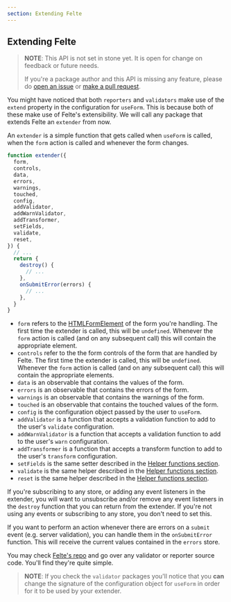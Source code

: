 ```yaml
---
section: Extending Felte
---
```


## Extending Felte

> **NOTE**: This API is not set in stone yet. It is open for change on feedback or future needs.
>
> If you're a package author and this API is missing any feature, please do [open an issue](https://github.com/pablo-abc/felte/issues) or [make a pull request](https://github.com/pablo-abc/felte/pulls).

You might have noticed that both `reporters` and `validators` make use of the `extend` property in the configuration for `useForm`. This is because both of these make use of Felte's extensibility. We will call any package that extends Felte an `extender` from now.

An `extender` is a simple function that gets called when `useForm` is called, when the `form` action is called and whenever the form changes.

```javascript
function extender({
  form,
  controls,
  data,
  errors,
  warnings,
  touched,
  config,
  addValidator,
  addWarnValidator,
  addTransformer,
  setFields,
  validate,
  reset,
}) {
  // ...
  return {
    destroy() {
      // ...
    },
    onSubmitError(errors) {
      // ...
    },
  }
}
```

- `form` refers to the [HTMLFormElement](https://developer.mozilla.org/en-US/docs/Web/API/HTMLFormElement) of the form you're handling. The first time the extender is called, this will be `undefined`. Whenever the `form` action is called (and on any subsequent call) this will contain the appropriate element.
- `controls` refer to the the form controls of the form that are handled by Felte. The first time the extender is called, this will be `undefined`. Whenever the `form` action is called (and on any subsequent call) this will contain the appropriate elements.
- `data` is an observable that contains the values of the form.
- `errors` is an observable that contains the errors of the form.
- `warnings` is an observable that contains the warnings of the form.
- `touched` is an observable that contains the touched values of the form.
- `config` is the configuration object passed by the user to `useForm`.
- `addValidator` is a function that accepts a validation function to add to the user's `validate` configuration.
- `addWarnValidator` is a function that accepts a validation function to add to the user's `warn` configuration.
- `addTransformer` is a function that accepts a transform function to add to the user's `transform` configuration.
- `setFields` is the same setter described in the [Helper functions section](/docs/react/helper-functions#setters).
- `validate` is the same helper described in the [Helper functions section](/docs/react/helper-functions#validate).
- `reset` is the same helper described in the [Helper functions section](/docs/react/helper-functions#reset).

If you're subscribing to any store, or adding any event listeners in the extender, you will want to unsubscribe and/or remove any event listeners in the `destroy` function that you can return from the extender. If you're not using any events or subscribing to any store, you don't need to set this.

If you want to perform an action whenever there are errors on a `submit` event (e.g. server validation), you can handle them in the `onSubmitError` function. This will receive the current values contained in the `errors` store.

You may check [Felte's repo](https://github.com/pablo-abc/felte) and go over any validator or reporter source code. You'll find they're quite simple.

> **NOTE**: If you check the `validator` packages you'll notice that you **can** change the signature of the configuration object for `useForm` in order for it to be used by your extender.
